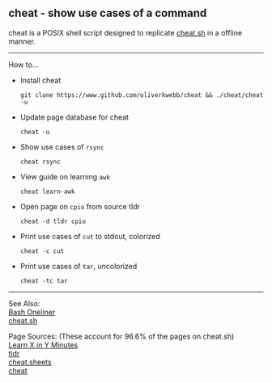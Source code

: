 cheat - show use cases of a command
---

cheat is a POSIX shell script designed to replicate [cheat.sh][2] in a
offline manner.

---
How to...
- Install cheat
    ```
    git clone https://www.github.com/oliverkwebb/cheat && ./cheat/cheat -u
    ```
- Update page database for cheat
    ```
    cheat -u
    ```
- Show use cases of `rsync`
    ```
    cheat rsync
    ```
- View guide on learning `awk`
    ```
    cheat learn-awk
    ```
- Open page on `cpio` from source tldr
    ```
    cheat -d tldr cpio
    ```
- Print use cases of `cut` to stdout, colorized
    ```
    cheat -c cut
    ```
- Print use cases of `tar`, uncolorized
    ```
    cheat -tc tar
    ```
---
See Also:\
  [Bash Oneliner][1]\
  [cheat.sh][2]

Page Sources: (These account for 96.6% of the pages on cheat.sh)\
  [Learn X in Y Minutes][3]\
  [tldr][4]\
  [cheat.sheets][5]\
  [cheat][6]

[1]: https://onceupon.github.io/Bash-Oneliner/
[2]: https://github.com/chubin/cheat.sh
[3]: https://learnxinyminutes.com/
[4]: https://tldr.sh
[5]: https://github.com/chubin/cheat.sheets
[6]: https://github.com/cheat/cheat

